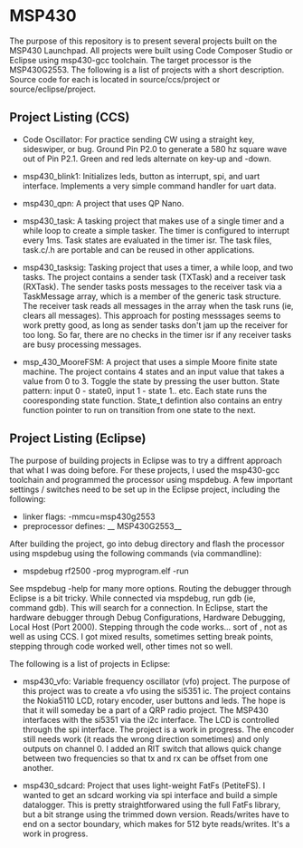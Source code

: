 # MSP430

The purpose of this repository is to present several projects built on the MSP430 Launchpad.  All projects were built using Code Composer Studio or Eclipse using msp430-gcc toolchain.  The target processor is the MSP430G2553.  The following is a list of projects with a short description.  Source code for each is located in source/ccs/project or source/eclipse/project.   


Project Listing (CCS)
---------------------

- Code Oscillator:  For practice sending CW using a straight key, sideswiper, or bug.  Ground Pin P2.0 to generate a 580 hz square wave out of Pin P2.1.  Green and red leds alternate on key-up and -down.  

- msp430_blink1:  Initializes leds, button as interrupt, spi, and uart interface.  Implements a very simple command handler for uart data.

- msp430_qpn:  A project that uses QP Nano.

- msp430_task: A tasking project that makes use of a single timer and a while loop to create a simple tasker.  The timer is configured to interrupt every 1ms.  Task states are evaluated in the timer isr.  The task files, task.c/.h are portable and can be reused in other applications.

- msp430_tasksig: Tasking project that uses a timer, a while loop, and two tasks.  The project contains a sender task (TXTask) and a receiver task (RXTask).  The sender tasks posts messages to the receiver task via a TaskMessage array, which is a member of the generic task structure.  The receiver task reads all messages in the array when the task runs (ie, clears all messages).  This approach for posting messsages seems to work pretty good, as long as sender tasks don't jam up the receiver for too long.  So far, there are no checks in the timer isr if any receiver tasks are busy processing messages.

- msp_430_MooreFSM:  A project that uses a simple Moore finite state machine.  The project contains 4 states and an input value that takes a value from 0 to 3.  Toggle the state by pressing the user button.  State pattern: input 0 - state0, input 1 - state 1.. etc.  Each state runs the cooresponding state function.  State_t defintion also contains an entry function pointer to run on transition from one state to the next.

Project Listing (Eclipse)
-------------------------
The purpose of building projects in Eclipse was to try a diffrent approach that what I was doing before.  For these projects, I used the msp430-gcc toolchain and programmed the processor using mspdebug.  A few important settings / switches need to be set up in the Eclipse project, including the following:
- linker flags:  -mmcu=msp430g2553
- preprocessor defines:  __ MSP430G2553__

After building the project, go into debug directory and flash the processor using mspdebug using the following commands (via commandline):
  - mspdebug rf2500
  -prog myprogram.elf
  -run
 
See mspdebug -help for many more options.  Routing the debugger through Eclipse is a bit tricky.  While connected via mspdebug, run gdb (ie, command gdb).  This will search for a connection.  In Eclipse, start the hardware debugger through Debug Configurations, Hardware Debugging, Local Host (Port 2000).  Stepping through the code works... sort of , not as well as using CCS.  I got mixed results, sometimes setting break points, stepping through code worked well, other times not so well.

The following is a list of projects in Eclipse:

- msp430_vfo: Variable frequency oscillator (vfo) project.  The purpose of this project was to create a vfo using the si5351 ic.  The project contains the Nokia5110 LCD, rotary encoder, user buttons and leds.  The hope is that it will someday be a part of a QRP radio project.  The MSP430 interfaces with the si5351 via the i2c interface.  The LCD is controlled through the spi interface.  The project is a work in progress.  The encoder still needs work (it reads the wrong direction sometimes) and only outputs on channel 0.  I added an RIT switch that allows quick change between two frequencies so that tx and rx can be offset from one another.

- msp430_sdcard: Project that uses light-weight FatFs (PetiteFS).  I wanted to get an sdcard working via spi interface and build a simple datalogger.  This is pretty straightforwared using the full FatFs library, but a bit strange using the trimmed down version.  Reads/writes have to end on a sector boundary, which makes for 512 byte reads/writes.  It's a work in progress.

